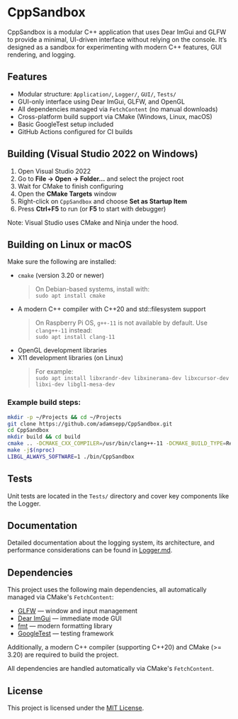 # CppSandbox

CppSandbox is a modular C++ application that uses Dear ImGui and GLFW to provide a minimal, UI-driven interface without relying on the console. It’s designed as a sandbox for experimenting with modern C++ features, GUI rendering, and logging.

## Features

* Modular structure: `Application/`, `Logger/`, `GUI/`, `Tests/`
* GUI-only interface using Dear ImGui, GLFW, and OpenGL
* All dependencies managed via `FetchContent` (no manual downloads)
* Cross-platform build support via CMake (Windows, Linux, macOS)
* Basic GoogleTest setup included
* GitHub Actions configured for CI builds

## Building (Visual Studio 2022 on Windows)

1. Open Visual Studio 2022
2. Go to **File → Open → Folder...** and select the project root
3. Wait for CMake to finish configuring
4. Open the **CMake Targets** window
5. Right-click on `CppSandbox` and choose **Set as Startup Item**
6. Press **Ctrl+F5** to run (or **F5** to start with debugger)

Note: Visual Studio uses CMake and Ninja under the hood.

## Building on Linux or macOS

Make sure the following are installed:

- `cmake` (version 3.20 or newer)  
  > On Debian-based systems, install with:  
  > `sudo apt install cmake`
- A modern C++ compiler with C++20 and std::filesystem support  
  > On Raspberry Pi OS, `g++-11` is not available by default. Use `clang++-11` instead:  
  > `sudo apt install clang-11`
- OpenGL development libraries
- X11 development libraries (on Linux)  
  > For example:  
  > `sudo apt install libxrandr-dev libxinerama-dev libxcursor-dev libxi-dev libgl1-mesa-dev`

### Example build steps:

```bash
mkdir -p ~/Projects && cd ~/Projects                                          # Create the "Projects" directory in your home folder if it doesn't exist, then navigate into it
git clone https://github.com/adamsepp/CppSandbox.git                          # Clone the GitHub repository into a new folder called "CppSandbox"
cd CppSandbox                                                                 # Navigate into the newly cloned project directory
mkdir build && cd build                                                       # Create a separate build directory and move into it
cmake .. -DCMAKE_CXX_COMPILER=/usr/bin/clang++-11 -DCMAKE_BUILD_TYPE=Release  # Run CMake with the correct compiler and Release build type
make -j$(nproc)                                                               # Compile the project using all available CPU cores for faster builds
LIBGL_ALWAYS_SOFTWARE=1 ./bin/CppSandbox                                      # Run the compiled application with software rendering (for systems without hardware OpenGL)
```


## Tests

Unit tests are located in the `Tests/` directory and cover key components like the Logger.

## Documentation

Detailed documentation about the logging system, its architecture, and performance considerations can be found in [Logger.md](./Src/Logger/Logger.md).

## Dependencies

This project uses the following main dependencies, all automatically managed via CMake's `FetchContent`:

* [GLFW](https://github.com/glfw/glfw) — window and input management
* [Dear ImGui](https://github.com/ocornut/imgui) — immediate mode GUI
* [fmt](https://github.com/fmtlib/fmt) — modern formatting library
* [GoogleTest](https://github.com/google/googletest) — testing framework

Additionally, a modern C++ compiler (supporting C++20) and CMake (>= 3.20) are required to build the project.

All dependencies are handled automatically via CMake's `FetchContent`.

## License

This project is licensed under the [MIT License](./LICENSE).  
